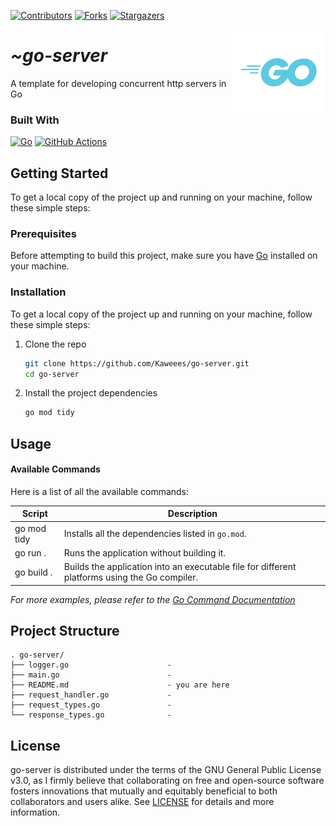 <!-- PROJECT SHIELDS -->
<!--
*** I'm using markdown "reference style" links for readability.
*** Reference links are enclosed in brackets [ ] instead of parentheses ( ).
*** See the bottom of this document for the declaration of the reference variables
*** for contributors-url, forks-url, etc. This is an optional, concise syntax you may use.
*** https://www.markdownguide.org/basic-syntax/#reference-style-links
-->
<div align="left">

[![Contributors][contributors-shield]][contributors-url]
[![Forks][forks-shield]][forks-url]
[![Stargazers][stars-shield]][stars-url]

</div>

<a href="https://github.com/nvm-sh/logos">
  <source media="(prefers-color-scheme: dark)" srcset="assets/img/go-logo-light-mode.svg">
  <img alt="Text changing depending on mode. Light: 'Rust Logo Light Mode' Dark: 'Go Logo Dark Mode'" src="assets/img/go-logo-dark-mode.svg" align="right" width="150">
</a>

<div align="left">
  <h1><em>~go-server</em></h1>
</div>

<!-- ABOUT THE PROJECT -->

A template for developing concurrent http servers in Go

### Built With

[![Go][Go-shield]][Go-url]
[![GitHub Actions][github-actions-shield]][github-actions-url]

<!-- GETTING STARTED -->

## Getting Started

To get a local copy of the project up and running on your machine, follow these simple steps:

### Prerequisites

Before attempting to build this project, make sure you have [Go](https://go.dev/doc/install) installed on your machine.

### Installation

To get a local copy of the project up and running on your machine, follow these simple steps:

1. Clone the repo
   ```sh
   git clone https://github.com/Kaweees/go-server.git
   cd go-server
   ```
2. Install the project dependencies 
   ```sh
   go mod tidy
   ```

<!-- USAGE EXAMPLES -->

## Usage

#### Available Commands

Here is a list of all the available commands:

| Script      | Description                                                                                   |
| ----------- | --------------------------------------------------------------------------------------------- |
| go mod tidy | Installs all the dependencies listed in `go.mod`.                                             |
| go run .    | Runs the application without building it.                                                     |
| go build .  | Builds the application into an executable file for different platforms using the Go compiler. |

_For more examples, please refer to the [Go Command Documentation](https://go.dev/doc/cmd)_

<!-- PROJECT FILE STRUCTURE -->

## Project Structure

```
. go-server/
├── logger.go                      - 
├── main.go                        -
├── README.md                      - you are here
├── request_handler.go             -
├── request_types.go               -
└── response_types.go              -
```

<!-- LICENSE -->
<!-- https://choosealicense.com/ -->

## License

go-server is distributed under the terms of the GNU General Public License v3.0, as I firmly believe that collaborating on free and open-source software fosters innovations that mutually and equitably beneficial to both collaborators and users alike. See [LICENSE](LICENSE) for details and more information.

<!-- MARKDOWN LINKS & IMAGES -->
<!-- https://www.markdownguide.org/basic-syntax/#reference-style-links -->
[contributors-shield]: https://img.shields.io/github/contributors/Kaweees/go-server.svg?style=for-the-badge
[contributors-url]: https://github.com/Kaweees/go-server/graphs/contributors
[forks-shield]: https://img.shields.io/github/forks/Kaweees/go-server.svg?style=for-the-badge
[forks-url]: https://github.com/Kaweees/go-server/network/members
[stars-shield]: https://img.shields.io/github/stars/Kaweees/go-server.svg?style=for-the-badge
[stars-url]: https://github.com/Kaweees/go-server/stargazers

<!-- MARKDOWN SHIELD BADGES & LINKS -->
<!-- https://github.com/Ileriayo/markdown-badges -->
[Go-shield]: https://img.shields.io/badge/go-%23008080.svg?style=for-the-badge&logo=go&logoColor=00add8&labelColor=222222&color=00add8
[Go-url]: https://gohugo.io/
[github-actions-shield]: https://img.shields.io/badge/github%20actions-%232671E5.svg?style=for-the-badge&logo=githubactions&logoColor=2671E5&labelColor=222222&color=2671E5
[github-actions-url]: https://github.com/features/actions
